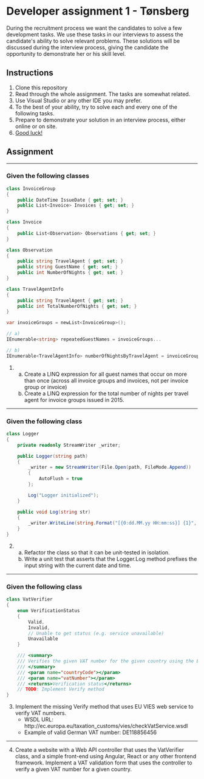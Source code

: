 # Developer assignment 1 - Tønsberg
During the recruitment process we want the candidates to solve a few development tasks. We use these tasks in our interviews to assess the candidate's ability to solve relevant problems. These solutions will be discussed during the interview process, giving the candidate the opportunity to demonstrate her or his skill level.
## Instructions
1. Clone this repository
2. Read through the whole assignment. The tasks are somewhat related.
3. Use Visual Studio or any other IDE you may prefer.
4. To the best of your ability, try to solve each and every one of the following tasks.
5. Prepare to demonstrate your solution in an interview process, either online or on site.
6. [Good luck!](https://www.finn.no/job/apply?adId=225170022 "Apply here!")


## Assignment

***

### Given the following classes

```c#
class InvoiceGroup
{
    public DateTime IssueDate { get; set; }
    public List<Invoice> Invoices { get; set; }
}

class Invoice
{
    public List<Observation> Observations { get; set; }
}

class Observation
{
    public string TravelAgent { get; set; }
    public string GuestName { get; set; }
    public int NumberOfNights { get; set; }
}

class TravelAgentInfo
{
    public string TravelAgent { get; set; }
    public int TotalNumberOfNights { get; set; }
}

var invoiceGroups = newList<InvoiceGroup>();

// a)
IEnumerable<string> repeatedGuestNames = invoiceGroups... 

// b)
IEnumerable<TravelAgentInfo> numberOfNightsByTravelAgent = invoiceGroups..

```

<ol start="1">
  <li>
    <ol type="a">
      <li>Create a LINQ expression for all guest names that occur on more than once (across all invoice groups and invoices, not per invoice group or invoice)</li>
      <li>Create a LINQ expression for the total number of nights per travel agent for invoice groups issued in 2015.</li>
    </ol>
  </li>
</ol>

***

### Given the following class

```c#
class Logger
{
    private readonly StreamWriter _writer;

    public Logger(string path)
    {
        _writer = new StreamWriter(File.Open(path, FileMode.Append))
        {
            AutoFlush = true
        };

        Log("Logger initialized");
    }

    public void Log(string str)
    {
        _writer.WriteLine(string.Format("[{0:dd.MM.yy HH:mm:ss}] {1}", DateTime.Now, str));
    }
}
```

<ol start="2">
  <li>
    <ol type="a">
      <li>Refactor the class so that it can be unit-tested in isolation.</li>
      <li>Write a unit test that asserts that the Logger.Log method prefixes the input string with the current date and time.</li>
    </ol>
  </li>
</ol>

***

### Given the following class

```c#
class VatVerifier
{
    enum VerificationStatus
    {
        Valid,
        Invalid,
        // Unable to get status (e.g. service unavailable)
        Unavailable
    }

    /// <summary>
    /// Verifies the given VAT number for the given country using the EU VIES web service.
    /// </summary>
    /// <param name="countryCode"></param>
    /// <param name="vatNumber"></param>
    /// <returns>Verification status</returns>
    // TODO: Implement Verify method
}
```

<ol start="3">
  <li>Implement the missing Verify method that uses EU VIES web service to verify VAT numbers.
    <ul>
      <li>WSDL URL: http://ec.europa.eu/taxation_customs/vies/checkVatService.wsdl</li>
      <li>Example of valid German VAT number: DE118856456</li>
    </ul>
  </li>
</ol>

***

<ol start="4">
  <li>Create a website with a Web API controller that uses the VatVerifier class, and a simple front-end using Angular, React or any other frontend framework. Implement a VAT validation form that uses the controller to verify a given VAT number for a given country.
  </li>
</ol>
